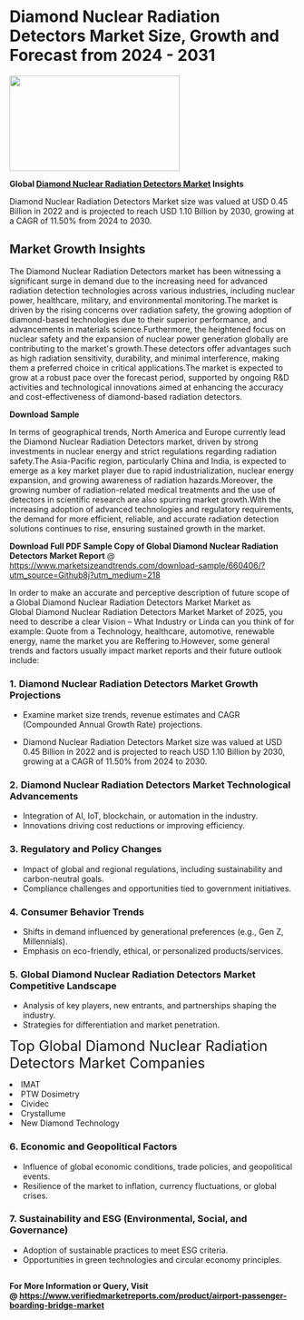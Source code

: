 <H1>Diamond Nuclear Radiation Detectors Market Size, Growth and Forecast from 2024 - 2031</H1><img class="aligncenter size-medium wp-image-584254" src="https://thirdeyenews.in/wp-content/uploads/2024/09/Global-Market-Research-300x168.jpeg" alt="" width="300" height="168" /><p><strong>Global&nbsp;<a href="https://www.marketsizeandtrends.com/download-sample/660406/?utm_source=Github8j?utm_medium=218">Diamond Nuclear Radiation Detectors Market</a> Insights</strong></p><p>Diamond Nuclear Radiation Detectors Market size was valued at USD 0.45 Billion in 2022 and is projected to reach USD 1.10 Billion by 2030, growing at a CAGR of 11.50% from 2024 to 2030.</p><p><h2>Market Growth Insights</h2> <p>The Diamond Nuclear Radiation Detectors market has been witnessing a significant surge in demand due to the increasing need for advanced radiation detection technologies across various industries, including nuclear power, healthcare, military, and environmental monitoring.The market is driven by the rising concerns over radiation safety, the growing adoption of diamond-based technologies due to their superior performance, and advancements in materials science.Furthermore, the heightened focus on nuclear safety and the expansion of nuclear power generation globally are contributing to the market's growth.These detectors offer advantages such as high radiation sensitivity, durability, and minimal interference, making them a preferred choice in critical applications.The market is expected to grow at a robust pace over the forecast period, supported by ongoing R&D activities and technological innovations aimed at enhancing the accuracy and cost-effectiveness of diamond-based radiation detectors.</p> <p><strong>Download Sample</strong></p> <p>In terms of geographical trends, North America and Europe currently lead the Diamond Nuclear Radiation Detectors market, driven by strong investments in nuclear energy and strict regulations regarding radiation safety.The Asia-Pacific region, particularly China and India, is expected to emerge as a key market player due to rapid industrialization, nuclear energy expansion, and growing awareness of radiation hazards.Moreover, the growing number of radiation-related medical treatments and the use of detectors in scientific research are also spurring market growth.With the increasing adoption of advanced technologies and regulatory requirements, the demand for more efficient, reliable, and accurate radiation detection solutions continues to rise, ensuring sustained growth in the market.<p><span class=""><strong>Download Full PDF Sample Copy of Global Diamond Nuclear Radiation Detectors Market Report</strong> @ <a href="https://www.marketsizeandtrends.com/download-sample/660406/?utm_source=Github8j?utm_medium=218" target="_blank">https://www.marketsizeandtrends.com/download-sample/660406/?utm_source=Github8j?utm_medium=218</a></span></p><p>In order to make an accurate and perceptive description of future scope of a Global&nbsp;Diamond Nuclear Radiation Detectors Market Market as Global&nbsp;Diamond Nuclear Radiation Detectors Market Market of 2025, you need to describe a clear Vision &ndash; What Industry or Linda can you think of for example: Quote from a Technology, healthcare, automotive, renewable energy, name the market you are Reffering to.However, some general trends and factors usually impact market reports and their future outlook include:</p><h3>1.&nbsp;<strong>Diamond Nuclear Radiation Detectors Market Growth Projections</strong></h3><ul><li>Examine market size trends, revenue estimates and CAGR (Compounded Annual Growth Rate) projections.</li><li><p>Diamond Nuclear Radiation Detectors Market size was valued at USD 0.45 Billion in 2022 and is projected to reach USD 1.10 Billion by 2030, growing at a CAGR of 11.50% from 2024 to 2030.</p></li></ul><h3>2.&nbsp;<strong>Diamond Nuclear Radiation Detectors Market Technological Advancements</strong></h3><ul><li>Integration of AI, IoT, blockchain, or automation in the industry.</li><li>Innovations driving cost reductions or improving efficiency.</li></ul><h3>3.&nbsp;<strong>Regulatory and Policy Changes</strong></h3><ul><li>Impact of global and regional regulations, including sustainability and carbon-neutral goals.</li><li>Compliance challenges and opportunities tied to government initiatives.</li></ul><h3>4.&nbsp;<strong>Consumer Behavior Trends</strong></h3><ul><li>Shifts in demand influenced by generational preferences (e.g., Gen Z, Millennials).</li><li>Emphasis on eco-friendly, ethical, or personalized products/services.</li></ul><h3>5.&nbsp;<strong>Global Diamond Nuclear Radiation Detectors Market Competitive Landscape</strong></h3><ul><li>Analysis of key players, new entrants, and partnerships shaping the industry.</li><li>Strategies for differentiation and market penetration.</li></ul><p data-pm-slice="1 1 []"><span style="color: inherit; font-family: inherit; font-size: 25px;">Top Global Diamond Nuclear Radiation Detectors Market Companies</span></p><div class="" data-test-id=""><p><li>IMAT</li><li> PTW Dosimetry</li><li> Cividec</li><li> Crystallume</li><li> New Diamond Technology</li></p></div><h3>6.&nbsp;<strong>Economic and Geopolitical Factors</strong></h3><ul><li>Influence of global economic conditions, trade policies, and geopolitical events.</li><li>Resilience of the market to inflation, currency fluctuations, or global crises.</li></ul><h3>7.&nbsp;<strong>Sustainability and ESG (Environmental, Social, and Governance)</strong></h3><ul><li>Adoption of sustainable practices to meet ESG criteria.</li><li>Opportunities in green technologies and circular economy principles.</li></ul><h2><strong style="font-size: 14px;">For More Information or Query, Visit @&nbsp;</strong><a style="background-color: #ffffff; font-size: 14px;" href="https://www.marketsizeandtrends.com/report/diamond-nuclear-radiation-detectors-market/" target="_blank">https://www.verifiedmarketreports.com/product/airport-passenger-boarding-bridge-market</a></h2>
